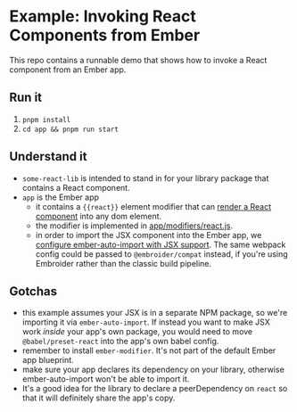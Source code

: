 # Example: Invoking React Components from Ember

This repo contains a runnable demo that shows how to invoke a React component from an Ember app.

## Run it

1. `pnpm install`
2. `cd app && pnpm run start`

## Understand it

 - `some-react-lib` is intended to stand in for your library package that contains a React component.
 - `app` is the Ember app
   - it contains a `{{react}}` element modifier that can [render a React component](./app/app/components/example.hbs) into any dom element.
   - the modifier is implemented in [app/modifiers/react.js](./app/app/modifiers/react.js).
   - in order to import the JSX component into the Ember app, we [configure ember-auto-import with JSX support](./app/ember-cli-build.js). The same webpack config could be passed to `@embroider/compat` instead, if you're using Embroider rather than the classic build pipeline.


## Gotchas

 - this example assumes your JSX is in a separate NPM package, so we're importing it via `ember-auto-import`. If instead you want to make JSX work *inside* your app's own package, you would need to move `@babel/preset-react` into the app's own babel config.
 - remember to install `ember-modifier`. It's not part of the default Ember app blueprint.
 - make sure your app declares its dependency on your library, otherwise ember-auto-import won't be able to import it. 
 - It's a good idea for the library to declare a peerDependency on `react` so that it will definitely share the app's copy.
